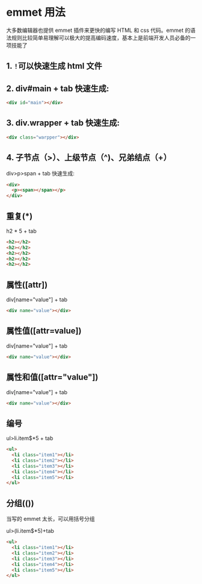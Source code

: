 # emmet 用法

大多数编辑器也提供 emmet 插件来更快的编写 HTML 和 css 代码。emmet 的语法规则比较简单易理解可以极大的提高编码速度，基本上是前端开发人员必备的一项技能了

## 1. `!`可以快速生成 html 文件

## 2. div#main + tab 快速生成:

```html
<div id="main"></div>
```

## 3. div.wrapper + tab 快速生成:

```html
<div class="warpper"></div>
```

## 4. 子节点（>）、上级节点（^)、兄弟结点（+）

div>p>span + tab 快速生成:

```html
<div>
  <p><span></span></p>
</div>
```

## 重复(\*)

h2 \* 5 + tab

```html
<h2></h2>
<h2></h2>
<h2></h2>
<h2></h2>
<h2></h2>
```

## 属性([attr])

div[name="value"] + tab

```html
<div name="value"></div>
```

## 属性值([attr=value])

div[name="value"] + tab

```html
<div name="value"></div>
```

## 属性和值([attr="value"])

div[name="value"] + tab

```html
<div name="value"></div>
```

## 编号

ul>li.item$\*5 + tab

```html
<ul>
  <li class="item1"></li>
  <li class="item2"></li>
  <li class="item3"></li>
  <li class="item4"></li>
  <li class="item5"></li>
</ul>
```

## 分组(())

当写的 emmet 太长，可以用括号分组

ul>(li.item$\*5)+tab

```html
<ul>
  <li class="item1"></li>
  <li class="item2"></li>
  <li class="item3"></li>
  <li class="item4"></li>
  <li class="item5"></li>
</ul>
```
